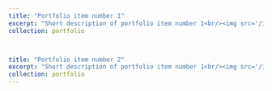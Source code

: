 ```yaml
---
title: "Portfolio item number 1"
excerpt: "Short description of portfolio item number 1<br/><img src='/images/RPG/Overview.png'>"
collection: portfolio



title: "Portfolio item number 2"
excerpt: "Short description of portfolio item number 1<br/><img src='/images/RPG/Inventory+Equipment.png'>"
collection: portfolio
---
```

